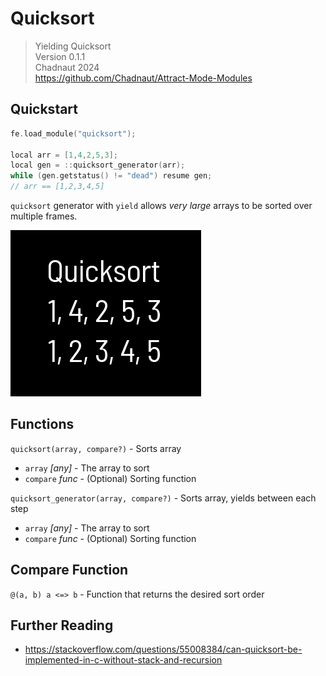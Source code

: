 # Quicksort

> Yielding Quicksort  
> Version 0.1.1  
> Chadnaut 2024  
> https://github.com/Chadnaut/Attract-Mode-Modules

## Quickstart

```cpp
fe.load_module("quicksort");

local arr = [1,4,2,5,3];
local gen = ::quicksort_generator(arr);
while (gen.getstatus() != "dead") resume gen;
// arr == [1,2,3,4,5]
```

`quicksort` generator with `yield` allows *very large* arrays to be sorted over multiple frames.

![Example](example.png)

## Functions

`quicksort(array, compare?)` - Sorts array
- `array` *[any]* - The array to sort
- `compare` *func* - (Optional) Sorting function

`quicksort_generator(array, compare?)` - Sorts array, yields between each step
- `array` *[any]* - The array to sort
- `compare` *func* - (Optional) Sorting function

## Compare Function

`@(a, b) a <=> b` - Function that returns the desired sort order

## Further Reading

- https://stackoverflow.com/questions/55008384/can-quicksort-be-implemented-in-c-without-stack-and-recursion